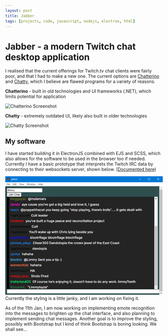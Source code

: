 ```yaml
---
layout: post
title: Jabber
tags: [projects, code, javascript, nodejs, electron, html]
---
```

# Jabber - a modern Twitch chat desktop application

I realised that the current offerings for Twitch.tv chat clients were fairly poor, and that I had to make a new one. The current options are [Chatterino](https://chatterino.com/) and [Chatty](http://chatty.github.io/), which I believe are flawed programs for a variety of reasons.

**Chatterino** - built in old technologies and UI frameworks (.NET), which limits potential for application

![Chatterino Screenshot](https://chatterino.com/img/screenshot-3.png)

**Chatty** - extremely outdated UI, likely also built in older technologies

![Chatty Screenshot](http://chatty.github.io/img/stuff.png)

## My software
I have started building it in ElectronJS combined with EJS and SCSS, which also allows for the software to be used in the browser too if needed. Currently I have a basic prototype that interprets the Twitch IRC data by connecting to their websockets server, shown below. ([Documented here](https://dev.twitch.tv/docs/irc)) 

![Jabber prototype screenshot](../assets/img/jabber-proto.png)
Currently the styling is a little janky, and I am working on fixing it.

As of the 11th Jan, I am now working on implementing emote recognition into the messages to brighten up the chat interface, and also planning to implement sending chat messages. Another goal is to improve the styling, possibly with Bootstrap but I kind of think Bootstrap is boring looking. We shall see...